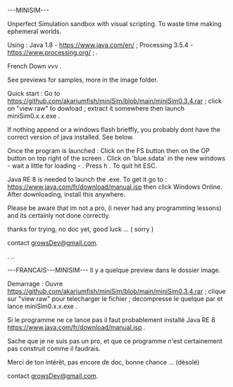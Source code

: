 
---MINISIM---

Unperfect Simulation sandbox with visual scripting. To waste time making ephemeral worlds.

Using : Java 1.8  -  https://www.java.com/en/ ; 
Processing 3.5.4  -  https://www.processing.org/ ; .

French Down   vvv  .

See previews for samples, more in the image folder.

Quick start :
Go to https://github.com/akariumfish/miniSim/blob/main/miniSim0.3.4.rar
 ; click on "view raw" to dowload 
 ; extract it somewhere then launch miniSim0.x.x.exe .

If nothing append or a windows flash brieffly, you probably dont have the correct version of java installed. See below.

Once the program is launched :
Click on the FS button then on the OP button on top right of the screen .
Click on 'blue.sdata' in the new windows - wait a little for loading - .
Press h .
To quit hit ESC.  

Java RE 8 is needed to launch the .exe. To get it go to : https://www.java.com/fr/download/manual.jsp then click Windows Online. After downloading, install this anywhere.

Please be aware that im not a pro, (i never had any programming lessons) and its certainly not done correctly. 

thanks for trying, no doc yet, good luck ... 	( sorry )

contact growsDev@gmail.com.

.
..

---FRANCAIS---MINISIM---
Il y a quelque preview dans le dossier image.

Demarrage :
Ouvre https://github.com/akariumfish/miniSim/blob/main/miniSim0.3.4.rar
 ; clique sur "view raw" pour telecharger le fichier 
 ; decompresse le quelque par et lance miniSim0.x.x.exe .

Si le programme ne ce lance pas il faut probablement installé Java RE 8
https://www.java.com/fr/download/manual.jsp .

Sache que je ne suis pas un pro, et que ce programme n'est certainement pas construit comme il faudrais.

Merci de ton intérêt, pas encore de doc, bonne chance ... (désolé)

contact growsDev@gmail.com.